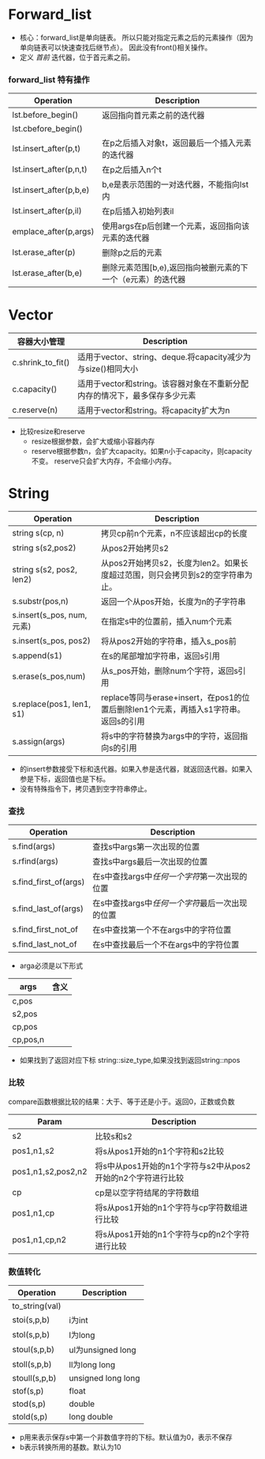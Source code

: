 # Forward_list
* 核心：forward_list是单向链表。
  所以只能对指定元素之后的元素操作（因为单向链表可以快速查找后继节点）。
  因此没有front()相关操作。
* 定义 *首前* 迭代器，位于首元素之前。

### forward_list 特有操作
|Operation|Description|
|---------|-----------|
|lst.before_begin()|返回指向首元素之前的迭代器|
|lst.cbefore_begin()||
|lst.insert_after(p,t)|在p之后插入对象t，返回最后一个插入元素的迭代器|
|lst.insert_after(p,n,t)|在p之后插入n个t|
|lst.insert_after(p,b,e)|b,e是表示范围的一对迭代器，不能指向lst内|
|lst.insert_after(p,il)|在p后插入初始列表il|
|emplace_after(p,args)|使用args在p后创建一个元素，返回指向该元素的迭代器|
|lst.erase_after(p)|删除p之后的元素|
|lst.erase_after(b,e)|删除元素范围[b,e),返回指向被删元素的下一个（e元素）的迭代器|


# Vector
|容器大小管理|Description|
|------|------|
|c.shrink_to_fit()|适用于vector、string、deque.将capacity减少为与size()相同大小|
|c.capacity()|适用于vector和string。该容器对象在不重新分配内存的情况下，最多保存多少元素|
|c.reserve(n)|适用于vector和string。将capacity扩大为n|
* 比较resize和reserve
  * resize根据参数，会扩大或缩小容器内存
  * reserve根据参数n，会扩大capacity。如果n小于capacity，则capacity不变。
reserve只会扩大内存，不会缩小内存。
    
# String
|Operation|Description|
|-------|-------|
|string s(cp, n)|拷贝cp前n个元素，n不应该超出cp的长度|
|string s(s2,pos2)|从pos2开始拷贝s2|
|string s(s2, pos2, len2)|从pos2开始拷贝s2，长度为len2。如果长度超过范围，则只会拷贝到s2的空字符串为止。|
|s.substr(pos,n)|返回一个从pos开始，长度为n的子字符串|
|s.insert(s_pos, num, 元素)|在指定s中的位置前，插入num个元素|
|s.insert(s_pos, pos2)|将从pos2开始的字符串，插入s_pos前|
|s.append(s1)|在s的尾部增加字符串，返回s引用|
|s.erase(s_pos,num)|从s_pos开始，删除num个字符，返回s引用|
|s.replace(pos1, len1, s1)|replace等同与erase+insert，在pos1的位置后删除len1个元素，再插入s1字符串。返回s的引用|
|s.assign(args)|将s中的字符替换为args中的字符，返回指向s的引用|

* 的insert参数接受下标和迭代器。如果入参是迭代器，就返回迭代器。如果入参是下标，返回值也是下标。
* 没有特殊指令下，拷贝遇到空字符串停止。


### 查找
|Operation|Description|
|------|------|
|s.find(args)|查找s中args第一次出现的位置|
|s.rfind(args)|查找s中args最后一次出现的位置|
|s.find_first_of(args)|在s中查找args中*任何一个字符*第一次出现的位置|
|s.find_last_of(args)|在s中查找args中*任何一个字符*最后一次出现的位置|
|s.find_first_not_of|在s中查找第一个不在args中的字符位置|
|s.find_last_not_of|在s中查找最后一个不在args中的字符位置|

* arga必须是以下形式

|args|含义|
|-------|------|
|c,pos||  
|s2,pos||
|cp,pos||
|cp,pos,n||

* 如果找到了返回对应下标 string::size_type,如果没找到返回string::npos


### 比较
compare函数根据比较的结果：大于、等于还是小于。返回0，正数或负数

|Param|Description|
|-------|------|
|s2|比较s和s2|
|pos1,n1,s2|将s从pos1开始的n1个字符和s2比较|
|pos1,n1,s2,pos2,n2|将s中从pos1开始的n1个字符与s2中从pos2开始的n2个字符进行比较|
|cp|cp是以空字符结尾的字符数组|
|pos1,n1,cp|将s从pos1开始的n1个字符与cp字符数组进行比较|
|pos1,n1,cp,n2|将s从pos1开始的n1个字符与cp的n2个字符进行比较|


### 数值转化
|Operation|Description|
|-------|------|
|to_string(val)||
|stoi(s,p,b)|i为int|
|stol(s,p,b)|l为long|
|stoul(s,p,b)|ul为unsigned long|
|stoll(s,p,b)|ll为long long|
|stoull(s,p,b)|unsigned long long|
|stof(s,p)|float|
|stod(s,p)|double|
|stold(s,p)|long double|
* p用来表示保存s中第一个非数值字符的下标。默认值为0，表示不保存
* b表示转换所用的基数。默认为10
